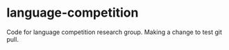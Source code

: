 # language-competition
Code for language competition research group. Making a change to test git pull.
